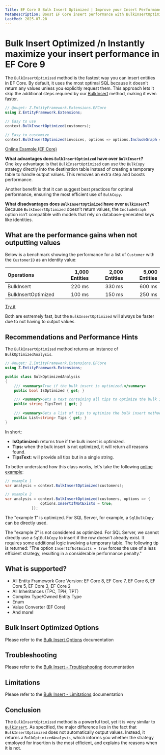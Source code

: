 ```yaml
---
Title: EF Core 8 Bulk Insert Optimized | Improve your Insert Performance
MetaDescription: Boost EF Core insert performance with BulkInsertOptimized. Easily insert large numbers of entities without outputting values for the best performance. Get hints and recommendations about what could be improved to improve insert performance - try it now.
LastMod: 2025-07-28
---
```


# Bulk Insert Optimized /n Instantly maximize your insert performance in EF Core 9

The `BulkInsertOptimized` method is the fastest way you can insert entities in EF Core. By default, it uses the most optimal SQL because it doesn't return any values unless you explicitly request them. This approach lets it skip the additional steps required by our [BulkInsert](/bulk-insert) method, making it even faster.

```csharp
// @nuget: Z.EntityFramework.Extensions.EFCore
using Z.EntityFramework.Extensions;

// Easy to use
context.BulkInsertOptimized(customers);

// Easy to customize
context.BulkInsertOptimized(invoices, options => options.IncludeGraph = true);
```

[Online Example (EF Core)](https://dotnetfiddle.net/DEgyZF)

**What advantages does `BulkInsertOptimized` have over `BulkInsert`?**  
One key advantage is that `BulkInsertOptimized` can use the `BulkCopy` strategy directly into the destination table instead of creating a temporary table to handle output values. This removes an extra step and boosts performance.  

Another benefit is that it can suggest best practices for optimal performance, ensuring the most efficient use of `BulkCopy`.

**What disadvantages does `BulkInsertOptimized` have over `BulkInsert`?**  
Because `BulkInsertOptimized` doesn’t return values, the `IncludeGraph` option isn’t compatible with models that rely on database-generated keys like identities.

## What are the performance gains when not outputting values

Below is a benchmark showing the performance for a list of `Customer` with the `CustomerID` as an identity value:

| Operations      		| 1,000 Entities | 2,000 Entities | 5,000 Entities |
| :-------------------- | -------------: | -------------: | -------------: |
| BulkInsert     		| 220 ms       	 | 330 ms         | 600 ms         |
| BulkInsertOptimized   | 100 ms         | 150 ms         | 250 ms         |

[Try it](https://dotnetfiddle.net/RfxOjO)

Both are extremely fast, but the `BulkInsertOptimized` will always be faster due to not having to output values.

## Recommendations and Performance Hints

The `BulkInsertOptimized` method returns an instance of `BulkOptimizedAnalysis`.

```csharp
// @nuget: Z.EntityFramework.Extensions.EFCore
using Z.EntityFramework.Extensions;

public class BulkOptimizedAnalysis 
{
    /// <summary>True if the bulk insert is optimized.</summary>
    public bool IsOptimized { get; }

    /// <summary>Gets a text containing all tips to optimize the bulk insert method.</summary>
    public string TipsText { get; }
    
    /// <summary>Gets a list of tips to optimize the bulk insert method.</summary>
    public List<string> Tips { get; }
}
```

In short:

- **IsOptimized:** returns true if the bulk insert is optimized.
- **Tips:** when the bulk insert is not optimized, it will return all reasons found.
- **TipsText:** will provide all tips but in a single string.

To better understand how this class works, let's take the following [online example](https://dotnetfiddle.net/FZJSnE):

```csharp
// example 1
var analysis = context.BulkInsertOptimized(customers);

// example 2
var analysis = context.BulkInsertOptimized(customers, options => {
				options.InsertIfNotExists = true;
			});
```

The "example 1" is optimized. For SQL Server, for example, a `SqlBulkCopy` can be directly used.

The "example 2" is not considered as optimized. For SQL Server, we cannot directly use a `SqlBulkCopy` to insert if the row doesn't already exist. It requires some additional logic involving a temporary table. The following tip is returned: "The option `InsertIfNotExists = true` forces the use of a less efficient strategy, resulting in a considerable performance penalty."

## What is supported?
- All Entity Framework Core Version: EF Core 8, EF Core 7, EF Core 6, EF Core 5, EF Core 3, EF Core 2
- All Inheritances (TPC, TPH, TPT)
- Complex Type/Owned Entity Type
- Enum
- Value Converter (EF Core)
- And more!

## Bulk Insert Optimized Options

Please refer to the [Bulk Insert Options](/bulk-insert#bulk-insert-options) documentation

## Troubleshooting

Please refer to the [Bulk Insert - Troubleshooting](/bulk-insert#troubleshooting) documentation

## Limitations

Please refer to the [Bulk Insert - Limitations](/bulk-insert#limitations) documentation

## Conclusion

The `BulkInsertOptimized` method is a powerful tool, yet it is very similar to [`BulkInsert`](/bulk-insert). As specified, the major difference lies in the fact that `BulkInsertOptimized` does not automatically output values. Instead, it returns a `BulkOptimizedAnalysis`, which informs you whether the strategy employed for insertion is the most efficient, and explains the reasons when it is not.
